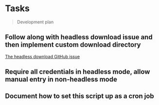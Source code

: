 # Tasks

> Development plan

## Follow along with headless download issue and then implement custom download directory

[The headless download GitHub issue](https://github.com/GoogleChrome/puppeteer/issues/299)

## Require all credentials in headless mode, allow manual entry in non-headless mode

## Document how to set this script up as a cron job
